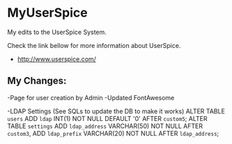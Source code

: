 # MyUserSpice
My edits to the UserSpice System.

Check the link bellow for more information about UserSpice.
- http://www.userspice.com/


## My Changes:

-Page for user creation by Admin
-Updated FontAwesome

-LDAP Settings (See SQLs to update the DB to make it works)
	ALTER TABLE `users` ADD `ldap` INT(1) NOT NULL DEFAULT '0' AFTER `custom5`;
	ALTER TABLE `settings` ADD `ldap_address` VARCHAR(50) NOT NULL AFTER `custom3`, ADD `ldap_prefix` VARCHAR(20) NOT NULL AFTER `ldap_address`;

